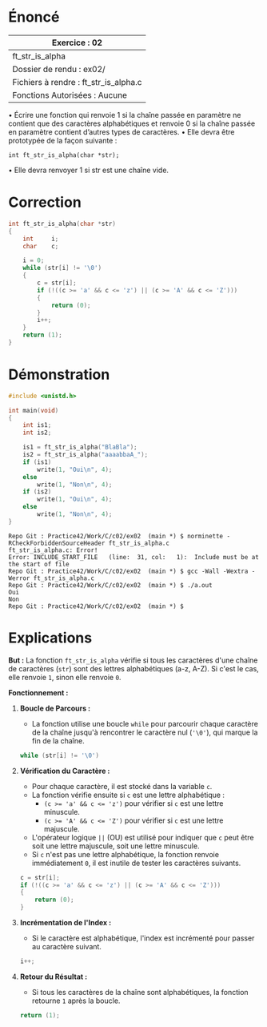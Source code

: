 # Énoncé

| Exercice : 02                         |
| ------------------------------------- |
| ft_str_is_alpha                       |
| Dossier de rendu : ex02/              |
| Fichiers à rendre : ft_str_is_alpha.c |
| Fonctions Autorisées : Aucune         |
• Écrire une fonction qui renvoie 1 si la chaîne passée en paramètre ne contient que
des caractères alphabétiques et renvoie 0 si la chaîne passée en paramètre contient
d’autres types de caractères.
• Elle devra être prototypée de la façon suivante :
```
int ft_str_is_alpha(char *str);
```
• Elle devra renvoyer 1 si str est une chaîne vide.
# Correction

```C
int	ft_str_is_alpha(char *str)
{
	int		i;
	char	c;

	i = 0;
	while (str[i] != '\0')
	{
		c = str[i];
		if (!((c >= 'a' && c <= 'z') || (c >= 'A' && c <= 'Z')))
		{
			return (0);
		}
		i++;
	}
	return (1);
}
```
# Démonstration

```C
#include <unistd.h>

int	main(void)
{
	int	is1;
	int	is2;

	is1 = ft_str_is_alpha("BlaBla");
	is2 = ft_str_is_alpha("aaaabbaA_");
	if (is1)
		write(1, "Oui\n", 4);
	else
		write(1, "Non\n", 4);
	if (is2)
		write(1, "Oui\n", 4);
	else
		write(1, "Non\n", 4);
}
```

```
Repo Git : Practice42/Work/C/c02/ex02  (main *) $ norminette -RCheckForbiddenSourceHeader ft_str_is_alpha.c 
ft_str_is_alpha.c: Error!
Error: INCLUDE_START_FILE   (line:  31, col:   1):	Include must be at the start of file
Repo Git : Practice42/Work/C/c02/ex02  (main *) $ gcc -Wall -Wextra -Werror ft_str_is_alpha.c
Repo Git : Practice42/Work/C/c02/ex02  (main *) $ ./a.out 
Oui
Non
Repo Git : Practice42/Work/C/c02/ex02  (main *) $ 
```
# Explications

**But :**
La fonction `ft_str_is_alpha` vérifie si tous les caractères d'une chaîne de caractères (`str`) sont des lettres alphabétiques (a-z, A-Z). Si c'est le cas, elle renvoie `1`, sinon elle renvoie `0`.

**Fonctionnement :**
1. **Boucle de Parcours :**
   - La fonction utilise une boucle `while` pour parcourir chaque caractère de la chaîne jusqu'à rencontrer le caractère nul (`'\0'`), qui marque la fin de la chaîne.
   ```c
   while (str[i] != '\0')
   ```

2. **Vérification du Caractère :**
   - Pour chaque caractère, il est stocké dans la variable `c`.
   - La fonction vérifie ensuite si `c` est une lettre alphabétique :
     - `(c >= 'a' && c <= 'z')` pour vérifier si `c` est une lettre minuscule.
     - `(c >= 'A' && c <= 'Z')` pour vérifier si `c` est une lettre majuscule.
   - L'opérateur logique `||` (OU) est utilisé pour indiquer que `c` peut être soit une lettre majuscule, soit une lettre minuscule.
   - Si `c` n'est pas une lettre alphabétique, la fonction renvoie immédiatement `0`, il est inutile de tester les caractères suivants.
   ```c
   c = str[i];
   if (!((c >= 'a' && c <= 'z') || (c >= 'A' && c <= 'Z')))
   {
       return (0);
   }
   ```

3. **Incrémentation de l'Index :**
   - Si le caractère est alphabétique, l'index est incrémenté pour passer au caractère suivant.
   ```c
   i++;
   ```

4. **Retour du Résultat :**
   - Si tous les caractères de la chaîne sont alphabétiques, la fonction retourne `1` après la boucle.
   ```c
   return (1);
   ```
